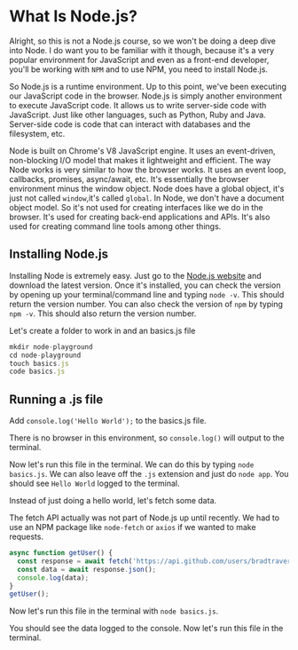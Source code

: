 # What Is Node.js?

Alright, so this is not a Node.js course, so we won't be doing a deep dive into Node. I do want you to be familiar with it though, because it's a very popular environment for JavaScript and even as a front-end developer, you'll be working with `NPM` and to use NPM, you need to install Node.js.

So Node.js is a runtime environment. Up to this point, we've been executing our JavaScript code in the browser. Node.js is simply another environment to execute JavaScript code. It allows us to write server-side code with JavaScript. Just like other languages, such as Python, Ruby and Java. Server-side code is code that can interact with databases and the filesystem, etc.

Node is built on Chrome's V8 JavaScript engine. It uses an event-driven, non-blocking I/O model that makes it lightweight and efficient. The way Node works is very similar to how the browser works. It uses an event loop, callbacks, promises, async/await, etc. It's essentially the browser environment minus the window object. Node does have a global object, it's just not called `window`,it's called `global`. In Node, we don't have a document object model. So it's not used for creating interfaces like we do in the browser. It's used for creating back-end applications and APIs. It's also used for creating command line tools among other things.

## Installing Node.js

Installing Node is extremely easy. Just go to the [Node.js website](https://nodejs.org/en/) and download the latest version. Once it's installed, you can check the version by opening up your terminal/command line and typing `node -v`. This should return the version number. You can also check the version of `npm` by typing `npm -v`. This should also return the version number.

Let's create a folder to work in and an basics.js file

```js
mkdir node-playground
cd node-playground
touch basics.js
code basics.js
```

## Running a .js file

Add `console.log('Hello World');` to the basics.js file.

There is no browser in this environment, so `console.log()` will output to the terminal.

Now let's run this file in the terminal. We can do this by typing `node basics.js`. We can also leave off the `.js` extension and just do `node app`. You should see `Hello World` logged to the terminal.

Instead of just doing a hello world, let's fetch some data.

The fetch API actually was not part of Node.js up until recently. We had to use an NPM package like `node-fetch` or `axios` if we wanted to make requests.

```js
async function getUser() {
  const response = await fetch('https://api.github.com/users/bradtraversy');
  const data = await response.json();
  console.log(data);
}
getUser();
```

Now let's run this file in the terminal with `node basics.js`.

You should see the data logged to the console. Now let's run this file in the terminal.
